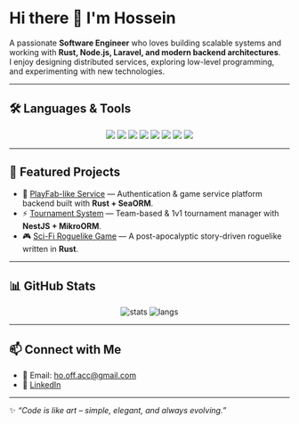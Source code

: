 # Hi there 👋 I'm Hossein  

A passionate **Software Engineer** who loves building scalable systems and working with **Rust, Node.js, Laravel, and modern backend architectures**.  
I enjoy designing distributed services, exploring low-level programming, and experimenting with new technologies.  

---

## 🛠 Languages & Tools  

<p align="center">
  
  <!-- Languages -->
  <img src="https://img.shields.io/badge/Rust-000000?style=for-the-badge&logo=rust&logoColor=white" />
  <img src="https://img.shields.io/badge/Node.js-339933?style=for-the-badge&logo=node.js&logoColor=white" />
  <img src="https://img.shields.io/badge/TypeScript-007ACC?style=for-the-badge&logo=typescript&logoColor=white" />
  <img src="https://img.shields.io/badge/PHP-777BB4?style=for-the-badge&logo=php&logoColor=white" />
  <img src="https://img.shields.io/badge/Laravel-FF2D20?style=for-the-badge&logo=laravel&logoColor=white" />
  
  <!-- Databases -->
  <img src="https://img.shields.io/badge/MySQL-4479A1?style=for-the-badge&logo=mysql&logoColor=white" />
  
  <!-- DevOps -->
  <img src="https://img.shields.io/badge/Docker-2496ED?style=for-the-badge&logo=docker&logoColor=white" />
  <img src="https://img.shields.io/badge/Linux-FCC624?style=for-the-badge&logo=linux&logoColor=black" />
</p>

---

## 📂 Featured Projects  

- 🚀 [PlayFab-like Service](#) — Authentication & game service platform backend built with **Rust + SeaORM**.  
- ⚡ [Tournament System](#) — Team-based & 1v1 tournament manager with **NestJS + MikroORM**.  
- 🎮 [Sci-Fi Roguelike Game](#) — A post-apocalyptic story-driven roguelike written in **Rust**.  

---

## 📊 GitHub Stats  

<p align="center">
  <img src="https://github-readme-stats.vercel.app/api?username=H-0-O&show_icons=true&theme=radical" alt="stats" />
  <img src="https://github-readme-stats.vercel.app/api/top-langs/?username=H-0-O&layout=compact&theme=radical" alt="langs" />
</p>

---

## 📫 Connect with Me  

- 📧 Email: ho.off.acc@gmail.com
- 💼 [LinkedIn](https://www.linkedin.com/in/h-o-o/)  

---

✨ *“Code is like art – simple, elegant, and always evolving.”*
